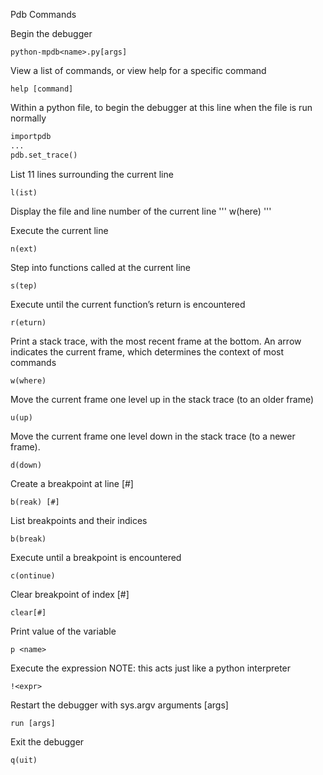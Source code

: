 Pdb Commands

Begin the debugger

```
python-mpdb<name>.py[args]
```
View a list of commands, or view help for a specific command

```
help [command]
```

Within a python file, to begin the debugger at this line when the file is run normally

```python
importpdb
...
pdb.set_trace()
```

List 11 lines surrounding the current line
```
l(ist)
```
Display the file and line number of the current line
'''
w(here)
'''

Execute the current line
```
n(ext)
```
Step into functions called at the current line
```
s(tep)
```
Execute until the current function’s return is encountered

```
r(eturn) 
```
Print a stack trace, with the most recent frame at the bottom. An arrow indicates the current frame, which determines the context of most commands
```
w(where)
```
Move the current frame one level up in the stack trace (to an older frame)
```
u(up)
```
Move the current frame one level down in the stack trace (to a newer frame).
```
d(down)
```
Create a breakpoint at line [#]
```
b(reak) [#]
```
List breakpoints and their indices
```
b(break)
```
Execute until a breakpoint is encountered
```
c(ontinue)
```
Clear breakpoint of index [#]
```
clear[#]
```
Print value of the variable <name>
```
p <name>
```
Execute the expression <expr> NOTE: this acts just like a python interpreter
```
!<expr>
```
Restart the debugger with sys.argv arguments [args]
```
run [args] 
```
Exit the debugger
```
q(uit)
```
